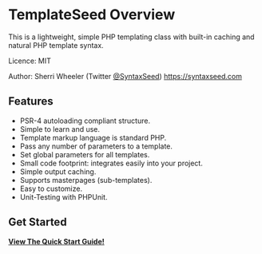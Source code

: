 # TemplateSeed Overview

This is a lightweight, simple PHP templating class with built-in caching and natural PHP template syntax.

Licence: MIT

Author: Sherri Wheeler (Twitter [@SyntaxSeed](https://twitter.com/SyntaxSeed)) https://syntaxseed.com

Features
--------

* PSR-4 autoloading compliant structure.
* Simple to learn and use.
* Template markup language is standard PHP.
* Pass any number of parameters to a template.
* Set global parameters for all templates.
* Small code footprint: integrates easily into your project.
* Simple output caching.
* Supports masterpages (sub-templates).
* Easy to customize.
* Unit-Testing with PHPUnit.

Get Started
--------

**[View The Quick Start Guide!](quick-start.md)**

